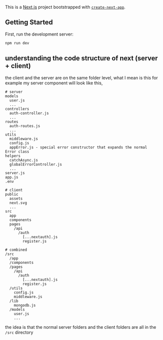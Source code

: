 This is a [Next.js](https://nextjs.org/) project bootstrapped with [`create-next-app`](https://github.com/vercel/next.js/tree/canary/packages/create-next-app).

## Getting Started

First, run the development server:

```bash
npm run dev
```

## understanding the code structure of next (server + client)
the client and the server are on the same folder level, what I mean is this for example my server component will look like this,
```
# server
models
  user.js
  ...
controllers
  auth-controller.js
  ...
routes
  auth-routes.js
  ...
utils
  middleware.js
  config.js
  appError.js - special error constructor that expands the normal Error class
helpers
  catchAsync.js
  globalErrorController.js
  ...
server.js
app.js
.env
```

```
# client
public
  assets
  next.svg
  ...
src
  app
  components
  pages
    /api
      /auth
        [...nextauth].js
        register.js
```

```
# combined
/src
  /app
  /components
  /pages
    /api
      /auth
        [...nextauth].js
        register.js
  /utils
    config.js
    middleware.js
  /lib
    mongodb.js
  /models
    user.js
    ...
```
the idea is that the normal server folders and the client folders are all in the `/src` directory